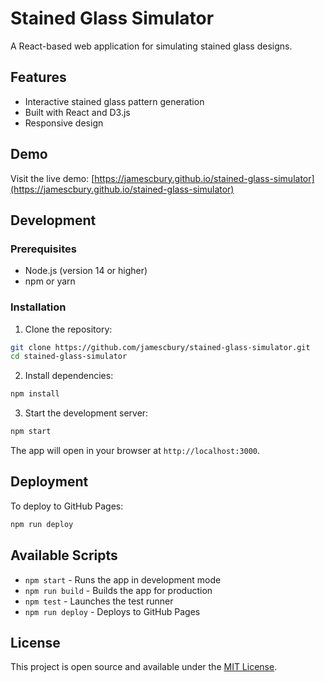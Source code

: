 # Stained Glass Simulator

A React-based web application for simulating stained glass designs.

## Features

- Interactive stained glass pattern generation
- Built with React and D3.js
- Responsive design

## Demo

Visit the live demo: [https://jamescbury.github.io/stained-glass-simulator](https://jamescbury.github.io/stained-glass-simulator)

## Development

### Prerequisites

- Node.js (version 14 or higher)
- npm or yarn

### Installation

1. Clone the repository:
```bash
git clone https://github.com/jamescbury/stained-glass-simulator.git
cd stained-glass-simulator
```

2. Install dependencies:
```bash
npm install
```

3. Start the development server:
```bash
npm start
```

The app will open in your browser at `http://localhost:3000`.

## Deployment

To deploy to GitHub Pages:

```bash
npm run deploy
```

## Available Scripts

- `npm start` - Runs the app in development mode
- `npm run build` - Builds the app for production
- `npm test` - Launches the test runner
- `npm run deploy` - Deploys to GitHub Pages

## License

This project is open source and available under the [MIT License](LICENSE). 